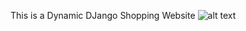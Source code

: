 
This is a Dynamic DJango Shopping Website 
![alt text](https://drive.google.com/file/d/1HQ0nP_jMTT8-LZ6wJtCTxpMxOLZqaIDJ/view?usp=drivesdk)
